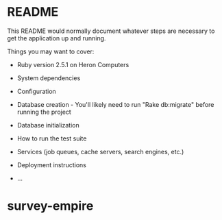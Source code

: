# README

This README would normally document whatever steps are necessary to get the
application up and running.

Things you may want to cover:

* Ruby version 2.5.1 on Heron Computers

* System dependencies

* Configuration

* Database creation - You'll likely need to run "Rake db:migrate" before running the project

* Database initialization

* How to run the test suite

* Services (job queues, cache servers, search engines, etc.)

* Deployment instructions

* ...
# survey-empire
